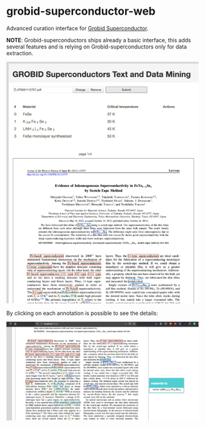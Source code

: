 # grobid-superconductor-web
Advanced curation interface for [Grobid Superconductor](https://github.com/lfoppiano/grobid-superconductors).

**NOTE**: Grobid-superconductors ships already a basic interface, this adds several features and is relying on Grobid-superconductors only for data extraction. 

![Screenshot 1](../docs/images/grobid-superconductors-web-home.png "Screenshot 1")

By clicking on each annotation is possible to see the details: 

![Screenshot 2](../docs/images/grobid-superconductors-web-home-2.png "Screenshot 2")
